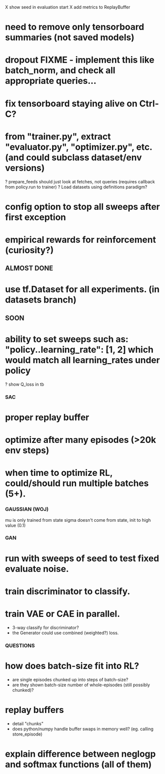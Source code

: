 X show seed in evaluation start
X add metrics to ReplayBuffer
# need to remove only tensorboard summaries (not saved models)

# dropout  FIXME - implement this like batch_norm, and check all appropriate queries...
# fix tensorboard staying alive on Ctrl-C?
# from "trainer.py", extract "evaluator.py", "optimizer.py", etc.  (and could subclass dataset/env versions)
? prepare_feeds should just look at fetches, not queries (requires callback from policy.run to trainer)
? Load datasets using definitions paradigm?
# config option to stop all sweeps after first exception
# empirical rewards for reinforcement (curiosity?)


## ALMOST DONE
# use tf.Dataset for all experiments. (in datasets branch)


## SOON

# ability to set sweeps such as: "policy..learning_rate": [1, 2]  which would match all learning_rates under policy
? show Q_loss in tb


### SAC

# proper replay buffer
# optimize after many episodes   (>20k env steps)
# when time to optimize RL, could/should run multiple batches (5+).


### GAUSSIAN (WOJ)

mu is only trained from state
sigma doesn't come from state, init to high value (0.1)


### GAN

# run with sweeps of seed to test fixed evaluate noise.
# train discriminator to classify.
# train VAE or CAE in parallel.
  * 3-way classify for discriminator?
  * the Generator could use combined (weighted?) loss.


### QUESTIONS

# how does batch-size fit into RL?
  * are single episodes chunked up into steps of batch-size?
  * are they shown batch-size number of whole-episodes (still possibly chunked)?
# replay buffers
  * detail "chunks"
  * does python/numpy handle buffer swaps in memory well?  (eg. calling store_episode)
# explain difference between neglogp and softmax functions (all of them)
